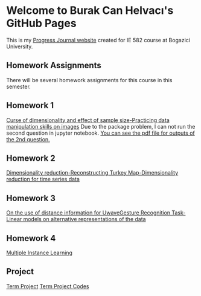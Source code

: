 # Welcome to Burak Can Helvacı's GitHub Pages
This is my [Progress Journal website](https://bu-ie-582.github.io/fall21-helvaciburakcan/) created for IE 582 course at Bogazici University.

## Homework Assignments

There will be several homework assignments for this course in this semester.

## Homework 1
[Curse of dimensionality and effect of sample size-Practicing data manipulation skills on images](https://bu-ie-582.github.io/fall21-helvaciburakcan/HW1/HW1.html)
Due to the package problem, I can not run the second question in jupyter notebook. [You can see the pdf file for outputs of the 2nd question.](https://bu-ie-582.github.io/fall21-helvaciburakcan/HW1/HW1-Q2.pdf)

## Homework 2
[Dimensionality reduction-Reconstructing Turkey Map-Dimensionality reduction for time series data](https://bu-ie-582.github.io/fall21-helvaciburakcan/HW2/HW2_2.html)

## Homework 3
[On the use of distance information for UwaveGesture Recognition Task-Linear models on alternative representations of the data](https://bu-ie-582.github.io/fall21-helvaciburakcan/HW3/HW3.html)

## Homework 4
[Multiple Instance Learning](https://bu-ie-582.github.io/fall21-helvaciburakcan/HW4/HW4.html)

## Project
[Term Project](https://bu-ie-582.github.io/fall21-helvaciburakcan/ProjectReport/IE582_ProjectReport_Group10.pdf)
[Term Project Codes](https://bu-ie-582.github.io/fall21-helvaciburakcan/Project)
